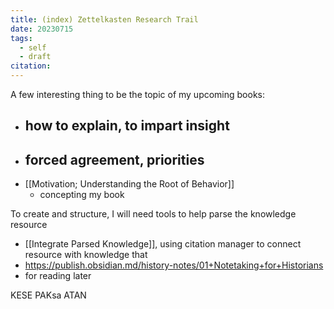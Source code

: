 ```yaml
---
title: (index) Zettelkasten Research Trail
date: 20230715
tags:
  - self
  - draft
citation:
---
```

A few interesting thing to be the topic of my upcoming books:
- how to explain, to impart insight
	- 
- forced agreement, priorities
	- 
- [[Motivation; Understanding the Root of Behavior]]
	- concepting my book 


To create and structure, I will need tools to help parse the knowledge resource
- [[Integrate Parsed Knowledge]], using citation manager to connect resource with knowledge that 
- https://publish.obsidian.md/history-notes/01+Notetaking+for+Historians
- for reading later



KESE
PAKsa
ATAN